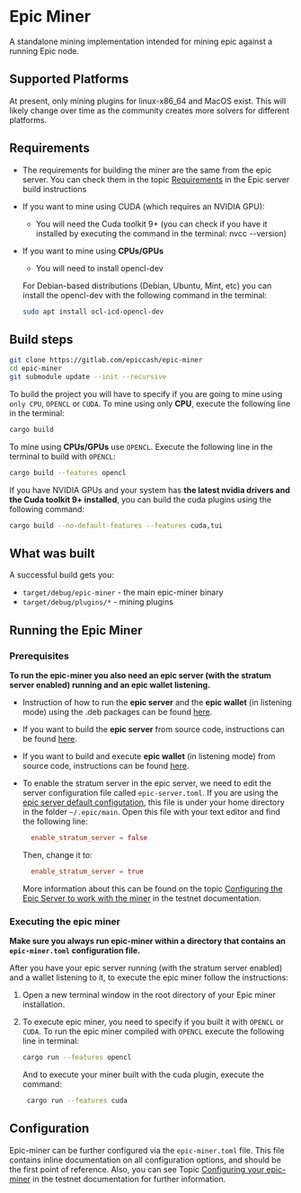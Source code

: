 # Epic Miner

A standalone mining implementation intended for mining epic against a running Epic node.

## Supported Platforms

At present, only mining plugins for linux-x86_64 and MacOS exist. This will likely change over time as the community creates more solvers for different platforms.

## Requirements

- The requirements for building the miner are the same from the epic server. You can check them in the topic [Requirements](https://gitlab.com/epiccash/epic/blob/master/doc/build.md#requirements) in the Epic server build instructions

- If you want to mine using CUDA (which requires an NVIDIA GPU):
  - You will need the Cuda toolkit 9+ (you can check if you have it installed by executing the command in the terminal: nvcc --version)
- If you want to mine using **CPUs/GPUs**
  - You will need to install opencl-dev

  For Debian-based distributions (Debian, Ubuntu, Mint, etc) you can install the opencl-dev with the following command in the terminal:

  ```sh
  sudo apt install ocl-icd-opencl-dev
  ```

## Build steps

```sh
git clone https://gitlab.com/epiccash/epic-miner
cd epic-miner
git submodule update --init --recursive
```

To build the project you will have to specify if you are going to mine using `only CPU`, `OPENCL` or `CUDA`. To mine using only **CPU**, execute the following line in the terminal:

```sh
cargo build
```

To mine using **CPUs/GPUs** use `OPENCL`. Execute the following line in the terminal to build with `OPENCL`:

```sh
cargo build --features opencl
```

If you have NVIDIA GPUs and your system has **the latest nvidia drivers and the Cuda toolkit 9+ installed**, you can build the cuda plugins using the following command:

```sh
cargo build --no-default-features --features cuda,tui
```

## What was built

A successful build gets you:

- `target/debug/epic-miner` - the main epic-miner binary
- `target/debug/plugins/*` - mining plugins

## Running the Epic Miner

### Prerequisites

**To run the epic-miner you also need an epic server (with the stratum server enabled) running and an epic wallet listening.**

- Instruction of how to run the **epic server** and the **epic wallet** (in listening mode) using the .deb packages can be found [here](https://gitlab.com/epiccash/epic/blob/master/doc/running.org).
- If you want to build the **epic server** from source code, instructions can be found [here](https://gitlab.com/epiccash/epic/blob/master/doc/build.md).
- If you want to build and execute **epic wallet** (in listening mode) from source code, instructions can be found [here](https://gitlab.com/epiccash/epicwallet/tree/master/doc/build.md).

- To enable the stratum server in the epic server, we need to edit the server configuration file called `epic-server.toml`. If you are using the [epic server default configutation](https://gitlab.com/epiccash/epic/blob/master/doc/running.org#run_config_default), this file is under your home directory in the folder `~/.epic/main`. Open this file with your text editor and find the following line:

    ``` toml
      enable_stratum_server = false
    ```

    Then, change it to:

    ``` toml
      enable_stratum_server = true
    ```

    More information about this can be found on the topic [Configuring the Epic Server to work with the miner](https://gitlab.com/epiccash/epic/blob/master/doc/running.org#config_miner_server) in the testnet documentation.

### Executing the epic miner

**Make sure you always run epic-miner within a directory that contains an
`epic-miner.toml` configuration file.**

After you have your epic server running (with the stratum server enabled) and a wallet listening to it, to execute the epic miner follow the instructions:

1. Open a new terminal window in the root directory of your Epic miner installation.
2. To execute epic miner, you need to specify if you built it with `OPENCL` or `CUDA`. To run the epic miner compiled with `OPENCL` execute the following line in terminal:

     ```sh
     cargo run --features opencl
     ```

    And to execute your miner built with the cuda plugin, execute the command:  

    ```sh
     cargo run --features cuda
    ```

## Configuration

Epic-miner can be further configured via the `epic-miner.toml` file.
This file contains inline documentation on all configuration
options, and should be the first point of reference. Also, you can see Topic [Configuring your epic-miner](https://gitlab.com/epiccash/epic/blob/master/doc/running.org#config_miner) in the testnet documentation for further information.
